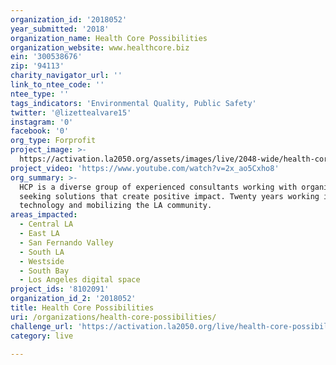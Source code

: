 ```yaml
---
organization_id: '2018052'
year_submitted: '2018'
organization_name: Health Core Possibilities
organization_website: www.healthcore.biz
ein: '300538676'
zip: '94113'
charity_navigator_url: ''
link_to_ntee_code: ''
ntee_type: ''
tags_indicators: 'Environmental Quality, Public Safety'
twitter: '@lizettealvare15'
instagram: '0'
facebook: '0'
org_type: Forprofit
project_image: >-
  https://activation.la2050.org/assets/images/live/2048-wide/health-core-possibilities.jpg
project_video: 'https://www.youtube.com/watch?v=2x_ao5Cxho8'
org_summary: >-
  HCP is a diverse group of experienced consultants working with organizations
  seeking solutions that create positive impact. Twenty years working in applied
  technology and mobilizing the LA community.
areas_impacted:
  - Central LA
  - East LA
  - San Fernando Valley
  - South LA
  - Westside
  - South Bay
  - Los Angeles digital space
project_ids: '8102091'
organization_id_2: '2018052'
title: Health Core Possibilities
uri: /organizations/health-core-possibilities/
challenge_url: 'https://activation.la2050.org/live/health-core-possibilities/'
category: live

---
```

